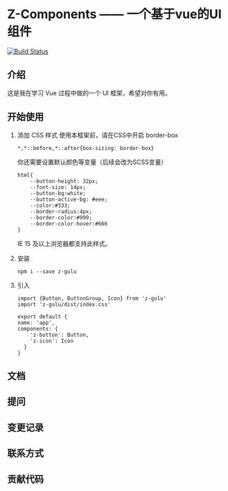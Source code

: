 # Z-Components —— 一个基于vue的UI组件  

[![Build Status](https://travis-ci.org/ajing741472797/z-components.svg?branch=master)](https://travis-ci.org/ajing741472797/z-components)


## 介绍

这是我在学习 Vue 过程中做的一个 UI 框架，希望对你有用。

## 开始使用

1. 添加 CSS 样式
    使用本框架前，请在CSS中开启 border-box

    ```
    *,*::before,*::after{box-sizing: border-box}
    ```

    你还需要设置默认颜色等变量（后续会改为SCSS变量）
    ```
    html{
        --button-height: 32px;
        --font-size: 14px;
        --button-bg:white;
        --button-active-bg: #eee;
        --color:#333;
        --border-radius:4px;
        --border-color:#999;
        --border-color-hover:#666
    }
    ```

    IE 15 及以上浏览器都支持此样式。

2. 安装
    ```
    npm i --save z-gulu
    ```

3. 引入
    ```
    import {Button, ButtonGroup, Icon} from 'z-gulu'
    import 'z-gulu/dist/index.css'

    export default {
    name: 'app',
    components: {
        'z-button': Button,
        'z-icon': Icon
      }
    }
    ```


## 文档

## 提问

## 变更记录

## 联系方式

## 贡献代码

